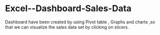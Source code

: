 # Excel--Dashboard-Sales-Data
Dashboard have been created by using Pivot table , Graphs and charts ,so that we can visualize the sales data set by clicking on slicers .
